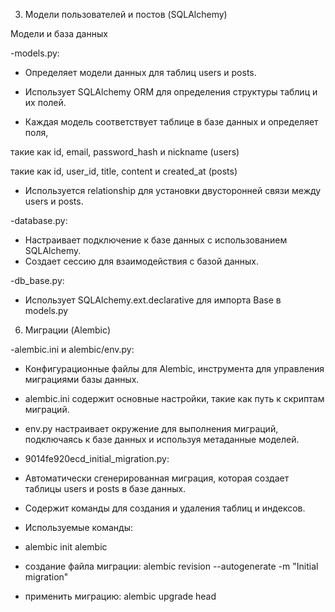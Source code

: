 3. Модели пользователей и постов (SQLAlchemy) 

Модели и база данных

-models.py:  
- Определяет модели данных для таблиц users и posts.

- Использует SQLAlchemy ORM для определения структуры таблиц и их полей.

- Каждая модель соответствует таблице в базе данных и определяет поля,

такие как id, email, password_hash и nickname (users)

такие как  id, user_id, title, content и created_at (posts)

- Используется relationship для установки двусторонней связи между users и posts.


-database.py:
- Настраивает подключение к базе данных с использованием SQLAlchemy.
- Создает сессию для взаимодействия с базой данных.


-db_base.py:
- Использует SQLAlchemy.ext.declarative для импорта Base в models.py



6. Миграции (Alembic)

-alembic.ini и alembic/env.py:
- Конфигурационные файлы для Alembic, инструмента для управления миграциями базы данных.
- alembic.ini содержит основные настройки, такие как путь к скриптам миграций.
- env.py настраивает окружение для выполнения миграций, подключаясь к базе данных и используя метаданные моделей.


- 9014fe920ecd_initial_migration.py:

- Автоматически сгенерированная миграция, которая создает таблицы users и posts в базе данных.
- Содержит команды для создания и удаления таблиц и индексов.

  
- Используемые команды:

- alembic init alembic
- создание файла миграции: alembic revision --autogenerate -m "Initial migration"
- применить миграцию: alembic upgrade head
